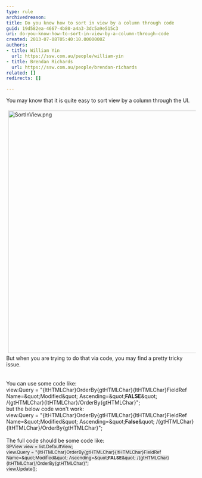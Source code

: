 ```yaml
---
type: rule
archivedreason: 
title: Do you know how to sort in view by a column through code
guid: 19d582ea-4667-4b80-a4a3-3dc5a9e515c3
uri: do-you-know-how-to-sort-in-view-by-a-column-through-code
created: 2013-07-08T05:40:10.0000000Z
authors:
- title: William Yin
  url: https://ssw.com.au/people/william-yin
- title: Brendan Richards
  url: https://ssw.com.au/people/brendan-richards
related: []
redirects: []

---
```



You may know that it is quite&#160;easy to sort view by a column through the UI.<div><img src="/SoftwareDevelopment/RulesToBetterSharePoint/PublishingImages/SortInView.png" alt="SortInView.png" style="margin&#58;5px;width&#58;650px;" /><br></div><div>But when you are trying to do that via code, you may find a pretty tricky issue.</div>
<br><excerpt class='endintro'></excerpt><br>
You can use some code like&#58;<div><div><span class="ssw-rteStyle-CodeArea">view.Query = &quot;{ltHTMLChar}OrderBy{gtHTMLChar}{ltHTMLChar}FieldRef Name=\&quot;Modified\&quot; Ascending=\&quot;<strong>FALSE</strong>\&quot; /{gtHTMLChar}{ltHTMLChar}/OrderBy{gtHTMLChar}&quot;;</span></div><div>but the below code won't work&#58;<br></div><div><span class="ssw-rteStyle-CodeArea">view.Query = &quot;{ltHTMLChar}OrderBy{gtHTMLChar}{ltHTMLChar}FieldRef Name=\&quot;Modified\&quot; Ascending=\&quot;<strong>False</strong>\&quot; /{gtHTMLChar}{ltHTMLChar}/OrderBy{gtHTMLChar}&quot;;</span><div>​<br></div><div>The full code should be some code&#160;​like&#58;</div><div><span class="ssw-rteStyle-CodeArea" style="font-size&#58;12px;"><span style="font-size&#58;12px;background-color&#58;#eeeeee;">SPView view = list.DefaultView;</span><br><span style="font-size&#58;12px;background-color&#58;#eeeeee;">view.Query = &quot;{ltHTMLChar}OrderBy{gtHTMLChar}{ltHTMLChar}FieldRef Name=\&quot;Modified\&quot; Ascending=\&quot;</span><strong style="font-size&#58;12px;">FALSE</strong><span style="font-size&#58;12px;background-color&#58;#eeeeee;">\&quot; /{gtHTMLChar}{ltHTMLChar}/OrderBy{gtHTMLChar}&quot;;</span><br style="font-size&#58;12px;"><span style="font-size&#58;12px;"></span><span style="font-size&#58;12px;background-color&#58;#eeeeee;">view.Update();​​</span><span style="font-size&#58;12px;background-color&#58;#eeeeee;">​</span>​<br></span><br style="font-size&#58;12px;"><br>​</div><br></div><div>&#160; &#160; &#160; &#160; &#160; &#160; &#160; &#160; &#160; &#160;</div><div>&#160; &#160; &#160; &#160; &#160; &#160; &#160; &#160; &#160; &#160;&#160;</div><div>&#160; &#160; &#160; &#160; &#160; &#160; &#160; &#160; &#160; &#160;&#160;</div><br></div>


